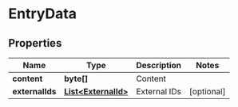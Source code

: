 
# EntryData

## Properties
Name | Type | Description | Notes
------------ | ------------- | ------------- | -------------
**content** | **byte[]** | Content | 
**externalIds** | [**List&lt;ExternalId&gt;**](ExternalId.md) | External IDs |  [optional]



